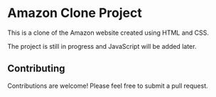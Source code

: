 

# Amazon Clone Project

This is a clone of the Amazon website created using HTML and CSS. 

The project is still in progress and JavaScript will be added later.


## Contributing

Contributions are welcome! Please feel free to submit a pull request.

